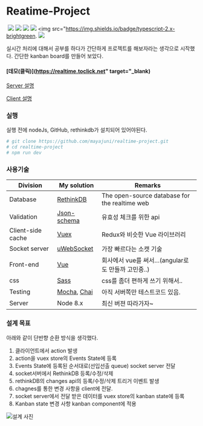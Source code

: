 # Reatime-Project

  <img src="https://img.shields.io/badge/node-8.x-brightgreen.svg">
  <img src="https://img.shields.io/badge/vue-2.x-brightgreen.svg">
  <img src="https://img.shields.io/badge/rethinkDB-2.x-brightgreenk">
  <img src="https://img.shields.io/badge/uws-8.x-brightgreen.svg">
  <img src="https://img.shields.io/badge/typescript-2.x-brightgreen.
  <img src="https://img.shields.io/badge/license-MIT-blue.svg">

실시간 처리에 대해서 공부를 하다가 간단하게 프로젝트를 해보자라는 생각으로 시작했다. 간단한 kanban board를 만들어 보았다. 

#### [데모(클릭)](https://realtime.toclick.net" target="_blank)

[Server 설명]()

[Client 설명]()

### 실행

실행 전에 nodeJs, GitHub, rethinkdb가 설치되어 있어야된다.

```bash
# git clone https://github.com/mayajuni/realtime-project.git
# cd realtime-project
# npm run dev
```



### 사용기술

| Division          | My solution                              | Remarks                                  |
| ----------------- | ---------------------------------------- | ---------------------------------------- |
| Database          | [RethinkDB](https://rethinkdb.com)       | The open-source database for the realtime web |
| Validation        | [Json-schema](http://json-schema.org/)   | 유효성 체크를 위한 api                           |
| Client-side cache | [Vuex](https://vuex.vuejs.org/en/intro.html) | Redux와 비슷한 Vue 라이브러리                     |
| Socket server     | [uWebSocket](https://github.com/uNetworking/uWebSockets) | 가장 빠르다는 소캣 기술                            |
| Front-end         | [Vue](https://vuejs.org/)                | 회사에서 vue를 써서…(angular로도 만들까 고민중..)       |
| css               | [Sass](http://sass-lang.com/guide)       | css를 좀더 편하게 쓰기 위해서..                     |
| Testing           | [Mocha](https://mochajs.org/), [Chai](http://chaijs.com/) | 아직 서버쪽만 테스트코드 있음.                        |
| Server            | Node 8.x                                 | 최신 버젼 따라가자~                              |



### 설계 목표

아래와 같이 단반향 순환 방식을 생각했다. 

1. 클라이언트에서 action 발생
2. action을 vuex store의 Events State에 등록
3. Events State에 등록된 순서대로(선입선출 queue) socket server 전달
4. socket서버에서 RethinkDB 등록/수정/삭제
5. rethinkDB의 changes api의 등록/수정/삭제 트리거 이벤트 발생
6. chagnes를 통한 변경 사항을 client에 전달.
7. socket server에서 전달 받은 데이터를 vuex store의 kanban state에 등록
8. Kanban state 변경 사항 kanban component에 적용

![설계 사진](https://raw.githubusercontent.com/mayajuni/realtime-project/master/readme.png)

